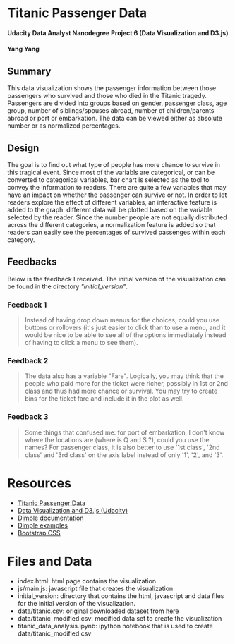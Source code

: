 # Titanic Passenger Data
#### Udacity Data Analyst Nanodegree Project 6 (Data Visualization and D3.js)
#### Yang Yang

## Summary

This data visualization shows the passenger information between those
passengers who survived and those who died in the Titanic tragedy.
Passengers are divided into groups based on gender, passenger class, age group,
number of siblings/spouses abroad, number of children/parents abroad
or port or embarkation. The data can be viewed either as absolute number or as
normalized percentages.

## Design

The goal is to find out what type of people has more chance to survive in this
tragical event. Since most of the variabls are categorical, or can be converted
to categorical variables, bar chart is selected as the tool to convey the
information to readers. There are quite a few variables that may have an impact
on whether the passenger can survive or not. In order to let readers explore
the effect of different variables, an interactive feature is added to the
graph: different data will be plotted based on the variable selected by the
reader. Since the number people are not equally distributed
across the different categories, a normalization feature is added so that
readers can easily see the percentages of survived passenges within each
category.

## Feedbacks

Below is the feedback I received. The initial version of the visualization can
be found in the directory *"initial_version"*.

### Feedback 1
>Instead of having drop down menus for the choices, could you use buttons or
rollovers (it's just easier to click than to use a menu, and it would be nice
to be able to see all of the options immediately instead of having to click a
menu to see them).

### Feedback 2
>The data also has a variable "Fare". Logically, you may think that the people
>who paid more for the ticket were richer, possibly in 1st or 2nd class and
>thus had more chance or survival. You may try to create bins for the ticket
fare and include it in the plot as well.

### Feedback 3
>Some things that confused me: for port of embarkation, I don't know where
the locations are (where is Q and S ?), could you use the names? For passenger
class, it is also better to use '1st class', '2nd class' and '3rd class' on the
axis label instead of only '1', '2', and '3'.

# Resources
* [Titanic Passenger Data](https://www.kaggle.com/c/titanic/data)
* [Data Visualization and D3.js (Udacity)](https://www.udacity.com/course/viewer#!/c-ud507-nd)
* [Dimple documentation](https://github.com/PMSI-AlignAlytics/dimple/wiki)
* [Dimple examples](http://dimplejs.org/examples_index.html)
* [Bootstrap CSS](http://getbootstrap.com/css/)

# Files and Data
* index.html: html page contains the visualization
* js/main.js: javascript file that creates the visualization
* initial\_version: directory that contains the html, javascript and data files
for the initial version of the visualization.
* data/titanic.csv: original downloaded dataset from
[here](https://www.kaggle.com/c/titanic/data)
* data/titanic\_modified.csv: modified data set to create the visualization
* titanic\_data\_analysis.ipynb: ipython notebook that is used to create
data/titanic\_modified.csv


